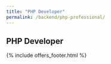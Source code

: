 ```yaml
---
title: "PHP Developer"
permalink: /backend/php-professional/
---
```

## PHP Developer

{% include offers_footer.html %}